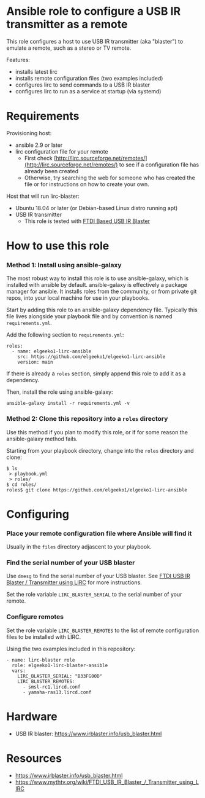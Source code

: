 # Ansible role to configure a USB IR transmitter as a remote
This role configures a host to use USB IR transmitter (aka "blaster")
to emulate a remote, such as a stereo or TV remote.

Features:
- installs latest lirc
- installs remote configuration files (two examples included)
- configures lirc to send commands to a USB IR blaster
- configures lirc to run as a service at startup (via systemd)

# Requirements
Provisioning host:
- ansible 2.9 or later
- lirc configuration file for your remote
  - First check [http://lirc.sourceforge.net/remotes/](http://lirc.sourceforge.net/remotes/)
  to see if a configuration file has already been created
  - Otherwise, try searching the web for someone who has created the file or for
    instructions on how to create your own.

Host that will run lirc-blaster:
- Ubuntu 18.04 or later (or Debian-based Linux distro running apt)
- USB IR transmitter
  - This role is tested with [FTDI Based USB IR Blaster](http://www.irblaster.info/usb_blaster.html)

# How to use this role
### Method 1: Install using ansible-galaxy

The most robust way to install this role is to use ansible-galaxy,
which is installed with ansible by default. ansible-galaxy is effectively a package manager for ansible. It installs roles
from the community, or from private git repos, into your local machine for use in your playbooks.

Start by adding this role to an ansible-galaxy dependency file. Typically this file lives alongside your playbook file and by convention is named `requirements.yml`.

Add the following section to `requirements.yml`:

```
roles:
  - name: elgeeko1-lirc-ansible
    src: https://github.com/elgeeko1/elgeeko1-lirc-ansible
    version: main
```

If there is already a `roles` section, simply append this role to
add it as a dependency.

Then, install the role using ansible-galaxy:

`ansible-galaxy install -r requirements.yml -v`

### Method 2: Clone this repository into a `roles` directory

Use this method if you plan to modify this role, or if for some
reason the ansible-galaxy method fails.

Starting from your playbook directory, change into the `roles`
directory and clone:

```
$ ls
 > playbook.yml
 > roles/
$ cd roles/
roles$ git clone https://github.com/elgeeko1/elgeeko1-lirc-ansible
```

# Configuring
### Place your remote configuration file where Ansible will find it
Usually in the `files` directory adjascent to your playbook.

### Find the serial number of your USB blaster
Use `dmesg` to find the serial number of your USB blaster.
See [FTDI USB IR Blaster / Transmitter using LIRC](https://www.mythtv.org/wiki/FTDI_USB_IR_Blaster_/_Transmitter_using_LIRC) for more instructions.

Set the role variable `LIRC_BLASTER_SERIAL` to the serial number of your remote.

### Configure remotes

Set the role variable `LIRC_BLASTER_REMOTES` to the list of remote configuration
files to be installed with LIRC.

Using the two examples included in this repository:
```
- name: lirc-blaster role
  role: elgeeko1-lirc-blaster-ansible
  vars:
    LIRC_BLASTER_SERIAL: "B33FG00D"
    LIRC_BLASTER_REMOTES:
      - smsl-rc1.lircd.conf
      - yamaha-ras13.lircd.conf
```

# Hardware
- USB IR blaster: https://www.irblaster.info/usb_blaster.html

# Resources
- https://www.irblaster.info/usb_blaster.html
- https://www.mythtv.org/wiki/FTDI_USB_IR_Blaster_/_Transmitter_using_LIRC
